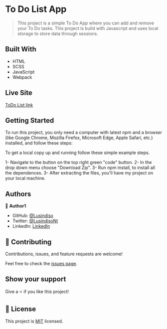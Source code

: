 # To Do List App

> This project is a simple To Do App where you can add and remove your To Do tasks. This project is build with Javascript and uses local storage to store data through sessions.


## Built With

- HTML
- SCSS
- JavaScript
- Webpack

## Live Site
[ToDo List link](https://lusindiso.github.io/To-Do-List-App/)

## Getting Started
To run this project, you only need a computer with latest npm and a browser (like Google Chrome, Mozilla Firefox, Microsoft Edge, Apple Safari, etc.) installed, and follow these steps:

To get a local copy up and running follow these simple example steps.

1- Navigate to the button on the top right green "code" button.
2- In the drop down menu choose "Download Zip".
3- Run npm install, to install all the dependences.
3- After extracting the files, you'll have my project on your local machine.

## Authors

👤 **Author1**

- GitHub: [@Lusindiso](https://github.com/Lusindiso)
- Twitter: [@LusindisoNt](https://twitter.com/LusindisoNt)
- LinkedIn: [LinkedIn](https://www.linkedin.com/in/lusindisontanjana/)

## 🤝 Contributing

Contributions, issues, and feature requests are welcome!

Feel free to check the [issues page](../../issues/).

## Show your support

Give a ⭐️ if you like this project!

## 📝 License

This project is [MIT](./MIT.md) licensed.
